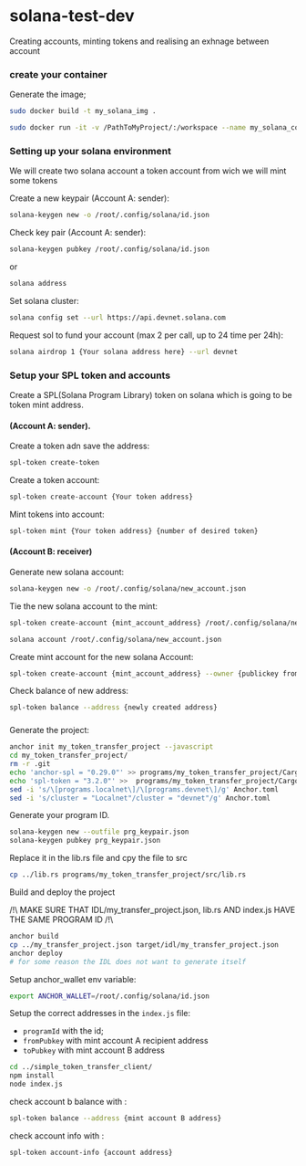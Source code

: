 # solana-test-dev
Creating accounts, minting tokens and realising an exhnage between account


### create your container

Generate the image;
```bash
sudo docker build -t my_solana_img .
```

```bash
sudo docker run -it -v /PathToMyProject/:/workspace --name my_solana_container my_solana_img
```


### Setting up your solana environment

We will create two solana account
a token account from wich we will mint some tokens

Create a new keypair (Account A: sender):
```bash
solana-keygen new -o /root/.config/solana/id.json
```

Check key pair (Account A: sender): 
```bash
solana-keygen pubkey /root/.config/solana/id.json
```

or

```bash
solana address
```

Set solana cluster:
```bash
solana config set --url https://api.devnet.solana.com
```
Request sol to fund your account (max 2 per call, up to 24 time per 24h):

```bash
solana airdrop 1 {Your solana address here} --url devnet
```

### Setup your SPL token and accounts

Create a SPL(Solana Program Library) token on solana which is going to be token mint address.


#### (Account A: sender).

Create a token adn save the address:
```bash
spl-token create-token
```
Create a token account:
```bash
spl-token create-account {Your token address}
```

Mint tokens into account:
```bash
spl-token mint {Your token address} {number of desired token}
```
#### (Account B: receiver)

Generate new solana account:
```bash
solana-keygen new -o /root/.config/solana/new_account.json
```

Tie the new solana account to the mint: 
```bash
spl-token create-account {mint_account_address} /root/.config/solana/new_account.json

solana account /root/.config/solana/new_account.json
```

Create mint account for the new solana Account:
```bash
spl-token create-account {mint_account_address} --owner {publickey from new_account.json} --fee-payer /root/.config/solana/id.json
```
Check balance of new address:
```bash
spl-token balance --address {newly created address} 
```

### 

Generate the project:

```bash
anchor init my_token_transfer_project --javascript
cd my_token_transfer_project/
rm -r .git
echo 'anchor-spl = "0.29.0"' >> programs/my_token_transfer_project/Cargo.toml
echo 'spl-token = "3.2.0"' >>  programs/my_token_transfer_project/Cargo.toml
sed -i 's/\[programs.localnet\]/\[programs.devnet\]/g' Anchor.toml
sed -i 's/cluster = "Localnet"/cluster = "devnet"/g' Anchor.toml
```

Generate your program ID.
```bash
solana-keygen new --outfile prg_keypair.json
solana-keygen pubkey prg_keypair.json
```
Replace it in the lib.rs file and cpy the file to src
```bash
cp ../lib.rs programs/my_token_transfer_project/src/lib.rs
```
Build and deploy the project

/!\ MAKE SURE THAT IDL/my_transfer_project.json, lib.rs AND index.js HAVE THE SAME PROGRAM ID /!\

```bash
anchor build
cp ../my_transfer_project.json target/idl/my_transfer_project.json
anchor deploy
# for some reason the IDL does not want to generate itself
```

Setup anchor_wallet env variable:
```bash 
export ANCHOR_WALLET=/root/.config/solana/id.json
```

Setup the correct addresses in the ``index.js`` file:
- ``programId`` with the id;
- ``fromPubkey`` with mint account A recipient address
- ``toPubkey`` with mint account B address

```bash
cd ../simple_token_transfer_client/
npm install 
node index.js
```
check account b balance with : 
```bash
spl-token balance --address {mint account B address}
```
check account info with : 
```bash
spl-token account-info {account address}
```